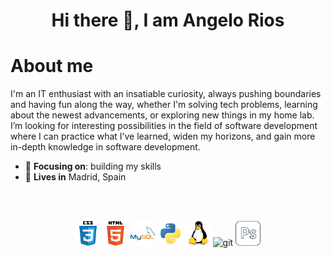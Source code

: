 <!--
**AngeloRios-dev/AngeloRios-dev** is a ✨ _special_ ✨ repository because its `README.md` (this file) appears on your GitHub profile.

Here are some ideas to get you started:

- 🔭 I’m currently working on ...
- 🌱 I’m currently learning ...
- 👯 I’m looking to collaborate on ...
- 🤔 I’m looking for help with ...
- 💬 Ask me about ...
- 📫 How to reach me: ...
- 😄 Pronouns: ...
- ⚡ Fun fact: ...
-->

<h1 align="center">
  <b>Hi there 👋, I am Angelo Rios</b>
</h1>

# About me
<div align=left>
  <p>
    I'm an IT enthusiast with an insatiable curiosity, always pushing boundaries and having fun along the way, whether I'm solving tech problems, learning about the newest advancements, or exploring new things in my home lab. I’m looking for interesting possibilities in the field of software development where I can practice what I’ve learned, widen my horizons, and gain more in-depth knowledge in software development.
  </p>
    <ul>
    <li>🎯 <b>Focusing on</b>: building my skills</li>
    <li>🏡 <b>Lives in</b> Madrid, Spain</li>
    </ul>
</div>

<br><br>

<p align="center"> 
    <img src="https://raw.githubusercontent.com/devicons/devicon/master/icons/css3/css3-original-wordmark.svg" alt="css3" width="40" height="40" />
    <img src="https://raw.githubusercontent.com/devicons/devicon/master/icons/html5/html5-original-wordmark.svg" alt="html5" width="40" height="40" />
    <img src="https://raw.githubusercontent.com/devicons/devicon/master/icons/mysql/mysql-original-wordmark.svg" alt="mysql" width="40" height="40" />
    <img src="https://raw.githubusercontent.com/devicons/devicon/master/icons/python/python-original.svg" alt="python"
    width="40" height="40" /> 
    <img src="https://raw.githubusercontent.com/devicons/devicon/master/icons/linux/linux-original.svg" alt="linux" width="40" height="40"/>
    <img src="https://www.vectorlogo.zone/logos/git-scm/git-scm-icon.svg" alt="git" width="40" height="40"/>
    <img src="https://raw.githubusercontent.com/devicons/devicon/master/icons/photoshop/photoshop-line.svg" alt="photoshop"
    width="40" height="40" /> 
</p>
